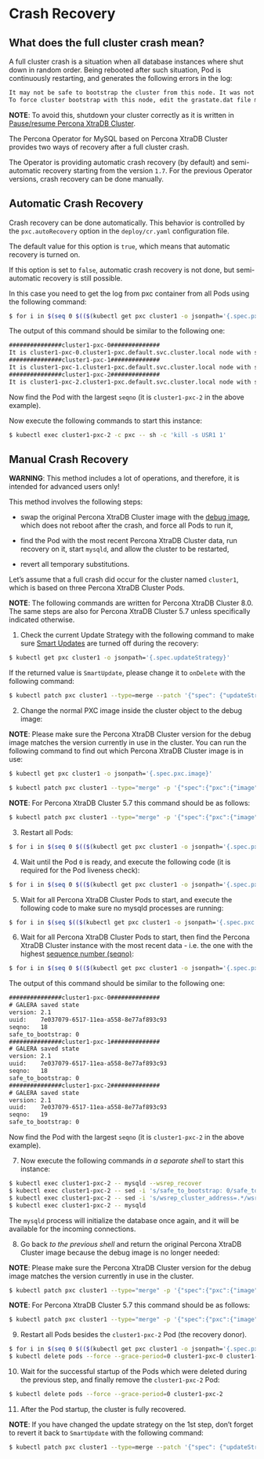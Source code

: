 # Crash Recovery

## What does the full cluster crash mean?

A full cluster crash is a situation when all database instances where
shut down in random order. Being rebooted after such situation, Pod is
continuously restarting, and generates the following errors in the log:

```default
It may not be safe to bootstrap the cluster from this node. It was not the last one to leave the cluster and may not contain all the updates.
To force cluster bootstrap with this node, edit the grastate.dat file manually and set safe_to_bootstrap to 1
```

**NOTE**: To avoid this, shutdown your cluster correctly
as it is written in [Pause/resume Percona XtraDB Cluster](pause.md#operator-pause).

The Percona Operator for MySQL based on Percona XtraDB Cluster provides two ways of recovery
after a full cluster crash.

The Operator is providing automatic crash recovery (by default) and semi-automatic
recovery starting from the version `1.7`. For the previous Operator versions,
crash recovery can be done
manually.

## Automatic Crash Recovery

Crash recovery can be done automatically. This behavior is controlled by the
`pxc.autoRecovery` option in the `deploy/cr.yaml` configuration file.

The default value for this option is `true`, which means that automatic
recovery is turned on.

If this option is set to `false`, automatic crash recovery is not done,
but semi-automatic recovery is still possible.

In this case you need to get the log from pxc container from all Pods
using the following command:

```bash
$ for i in $(seq 0 $(($(kubectl get pxc cluster1 -o jsonpath='{.spec.pxc.size}')-1))); do echo "###############cluster1-pxc-$i##############"; kubectl logs cluster1-pxc-$i -c pxc | grep '(seqno):' ; done
```

The output of this command should be similar to the following one:

```default
###############cluster1-pxc-0##############
It is cluster1-pxc-0.cluster1-pxc.default.svc.cluster.local node with sequence number (seqno): 18
###############cluster1-pxc-1##############
It is cluster1-pxc-1.cluster1-pxc.default.svc.cluster.local node with sequence number (seqno): 18
###############cluster1-pxc-2##############
It is cluster1-pxc-2.cluster1-pxc.default.svc.cluster.local node with sequence number (seqno): 19
```

Now find the Pod with the largest `seqno` (it is `cluster1-pxc-2` in the
above example).

Now execute the following commands to start this instance:

```bash
$ kubectl exec cluster1-pxc-2 -c pxc -- sh -c 'kill -s USR1 1'
```

## Manual Crash Recovery

**WARNING**: This method includes a lot of operations, and therefore, it is
intended for advanced users only!

This method involves the following steps:


* swap the original Percona XtraDB Cluster image with the
[debug image](debug.md#debug-images), which does not reboot after the crash, and
force all Pods to run it,


* find the Pod with the most recent Percona XtraDB Cluster data, run recovery
on it, start `mysqld`, and allow the cluster to be restarted,


* revert all temporary substitutions.

Let’s assume that a full crash did occur for the cluster named `cluster1`,
which is based on three Percona XtraDB Cluster Pods.

**NOTE**: The following commands are written for Percona XtraDB Cluster 8.0.
The same steps are also for Percona XtraDB Cluster 5.7 unless specifically
indicated otherwise.


1. Check the current Update Strategy with the following command to make sure
[Smart Updates](update.md#operator-update-smartupdates) are turned off during the
recovery:

```bash
$ kubectl get pxc cluster1 -o jsonpath='{.spec.updateStrategy}'
```

If the returned value is `SmartUpdate`, please change it to `onDelete`
with the following command:

```bash
$ kubectl patch pxc cluster1 --type=merge --patch '{"spec": {"updateStrategy": "OnDelete" }}'
```


2. Change the normal PXC image inside the cluster object to the debug image:

**NOTE**: Please make sure the Percona XtraDB Cluster version for the debug image matches the version currently in use in the cluster.
You can run the following command to find out which Percona XtraDB Cluster image is in use:

```bash
$ kubectl get pxc cluster1 -o jsonpath='{.spec.pxc.image}'
```

```bash
$ kubectl patch pxc cluster1 --type="merge" -p '{"spec":{"pxc":{"image":"percona/percona-xtradb-cluster:8.0.27-18.1-debug"}}}'
```

**NOTE**: For Percona XtraDB Cluster 5.7 this command should be as follows:

```bash
$ kubectl patch pxc cluster1 --type="merge" -p '{"spec":{"pxc":{"image":"percona/percona-xtradb-cluster:5.7.36-31.55-debug"}}}'
```


3. Restart all Pods:

```bash
$ for i in $(seq 0 $(($(kubectl get pxc cluster1 -o jsonpath='{.spec.pxc.size}')-1))); do kubectl delete pod cluster1-pxc-$i --force --grace-period=0; done
```


4. Wait until the Pod `0` is ready, and execute the following code (it is
required for the Pod liveness check):

```bash
$ for i in $(seq 0 $(($(kubectl get pxc cluster1 -o jsonpath='{.spec.pxc.size}')-1))); do until [[ $(kubectl get pod cluster1-pxc-$i -o jsonpath='{.status.phase}') == 'Running' ]]; do sleep 10; done; kubectl exec cluster1-pxc-$i -- touch /var/lib/mysql/sst_in_progress; done
```


5. Wait for all Percona XtraDB Cluster Pods to start, and execute the following
code to make sure no mysqld processes are running:

```bash
$ for i in $(seq $(($(kubectl get pxc cluster1 -o jsonpath='{.spec.pxc.size}')-1))); do pid=$(kubectl exec cluster1-pxc-$i -- ps -C mysqld-ps -o pid=); if [[ -n "$pid" ]]; then kubectl exec cluster1-pxc-$i -- kill -9 $pid; fi;  done
```


6. Wait for all Percona XtraDB Cluster Pods to start, then find the Percona
XtraDB Cluster instance with the most recent data - i.e. the one with the
highest [sequence number (seqno)](https://www.percona.com/blog/2017/12/14/sequence-numbers-seqno-percona-xtradb-cluster/):

```bash
$ for i in $(seq 0 $(($(kubectl get pxc cluster1 -o jsonpath='{.spec.pxc.size}')-1))); do echo "###############cluster1-pxc-$i##############"; kubectl exec cluster1-pxc-$i -- cat /var/lib/mysql/grastate.dat; done
```

The output of this command should be similar to the following one:

```default
###############cluster1-pxc-0##############
# GALERA saved state
version: 2.1
uuid:    7e037079-6517-11ea-a558-8e77af893c93
seqno:   18
safe_to_bootstrap: 0
###############cluster1-pxc-1##############
# GALERA saved state
version: 2.1
uuid:    7e037079-6517-11ea-a558-8e77af893c93
seqno:   18
safe_to_bootstrap: 0
###############cluster1-pxc-2##############
# GALERA saved state
version: 2.1
uuid:    7e037079-6517-11ea-a558-8e77af893c93
seqno:   19
safe_to_bootstrap: 0
```

Now find the Pod with the largest `seqno` (it is `cluster1-pxc-2` in the
above example).


7. Now execute the following commands *in a separate shell* to start this
instance:

```bash
$ kubectl exec cluster1-pxc-2 -- mysqld --wsrep_recover
$ kubectl exec cluster1-pxc-2 -- sed -i 's/safe_to_bootstrap: 0/safe_to_bootstrap: 1/g' /var/lib/mysql/grastate.dat
$ kubectl exec cluster1-pxc-2 -- sed -i 's/wsrep_cluster_address=.*/wsrep_cluster_address=gcomm:\/\//g' /etc/mysql/node.cnf
$ kubectl exec cluster1-pxc-2 -- mysqld
```

The `mysqld` process will initialize the database once again, and it will
be available for the incoming connections.


8. Go back *to the previous shell* and return the original Percona XtraDB
Cluster image because the debug image is no longer needed:

**NOTE**: Please make sure the Percona XtraDB Cluster version for the debug image matches the version currently in use in the cluster.

```bash
$ kubectl patch pxc cluster1 --type="merge" -p '{"spec":{"pxc":{"image":"percona/percona-xtradb-cluster:8.0.27-18.1"}}}'
```

**NOTE**: For Percona XtraDB Cluster 5.7 this command should be as follows:

```bash
$ kubectl patch pxc cluster1 --type="merge" -p '{"spec":{"pxc":{"image":"percona/percona-xtradb-cluster:5.7.36-31.55"}}}'
```


9. Restart all Pods besides the `cluster1-pxc-2` Pod (the recovery donor).

```bash
$ for i in $(seq 0 $(($(kubectl get pxc cluster1 -o jsonpath='{.spec.pxc.size}')-1))); do until [[ $(kubectl get pod cluster1-pxc-$i -o jsonpath='{.status.phase}') == 'Running' ]]; do sleep 10; done; kubectl exec cluster1-pxc-$i -- rm /var/lib/mysql/sst_in_progress; done
$ kubectl delete pods --force --grace-period=0 cluster1-pxc-0 cluster1-pxc-1
```


10. Wait for the successful startup of the Pods which were deleted during the
previous step, and finally remove the `cluster1-pxc-2` Pod:

```bash
$ kubectl delete pods --force --grace-period=0 cluster1-pxc-2
```


11. After the Pod startup, the cluster is fully recovered.

**NOTE**: If you have changed the update strategy on the 1st step, don’t
forget to revert it back to `SmartUpdate` with the following command:

```bash
$ kubectl patch pxc cluster1 --type=merge --patch '{"spec": {"updateStrategy": "SmartUpdate" }}'
```
